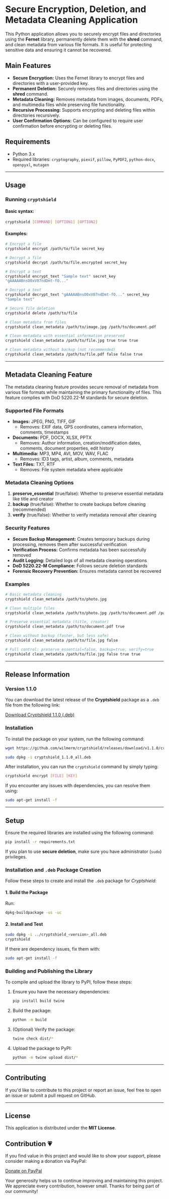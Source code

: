 # Secure Encryption, Deletion, and Metadata Cleaning Application

This Python application allows you to securely encrypt files and directories using the **Fernet** library, permanently delete them with the **shred** command, and clean metadata from various file formats. It is useful for protecting sensitive data and ensuring it cannot be recovered.

## **Main Features**

- **Secure Encryption:** Uses the Fernet library to encrypt files and directories with a user-provided key.
- **Permanent Deletion:** Securely removes files and directories using the **shred** command.
- **Metadata Cleaning:** Removes metadata from images, documents, PDFs, and multimedia files while preserving file functionality.
- **Recursive Processing:** Supports encrypting and deleting files within directories recursively.
- **User Confirmation Options:** Can be configured to require user confirmation before encrypting or deleting files.

## **Requirements**

- Python 3.x
- Required libraries: `cryptography`, `piexif`, `pillow`, `PyPDF2`, `python-docx`, `openpyxl`, `mutagen`

---

## **Usage**

### **Running `cryptshield`**

#### Basic syntax:

```sh
cryptshield [COMMAND] [OPTION1] [OPTION2]
```

#### Examples:

```sh
# Encrypt a file
cryptshield encrypt /path/to/file secret_key

# Decrypt a file
cryptshield decrypt /path/to/file.encrypted secret_key

# Encrypt a text
cryptshield encrypt_text "Sample text" secret_key
"gAAAAABnsO0xV07ndDmt-fO..."

# Decrypt a text
cryptshield decrypt_text "gAAAAABnsO0xV07ndDmt-fO..." secret_key
"Sample text"

# Secure file deletion
cryptshield delete /path/to/file

# Clean metadata from files
cryptshield clean_metadata /path/to/image.jpg /path/to/document.pdf

# Clean metadata with essential information preserved
cryptshield clean_metadata /path/to/file.jpg true true true

# Clean metadata without backup (not recommended)
cryptshield clean_metadata /path/to/file.pdf false false true
```

---

## **Metadata Cleaning Feature**

The metadata cleaning feature provides secure removal of metadata from various file formats while maintaining the primary functionality of files. This feature complies with DoD 5220.22-M standards for secure deletion.

### **Supported File Formats**

- **Images:** JPEG, PNG, TIFF, GIF
  - Removes: EXIF data, GPS coordinates, camera information, comments, timestamps
- **Documents:** PDF, DOCX, XLSX, PPTX
  - Removes: Author information, creation/modification dates, comments, document properties, edit history
- **Multimedia:** MP3, MP4, AVI, MOV, WAV, FLAC
  - Removes: ID3 tags, artist, album, comments, metadata
- **Text Files:** TXT, RTF
  - Removes: File system metadata where applicable

### **Metadata Cleaning Options**

1. **preserve_essential** (true/false): Whether to preserve essential metadata like title and creator
2. **backup** (true/false): Whether to create backups before cleaning (recommended)
3. **verify** (true/false): Whether to verify metadata removal after cleaning

### **Security Features**

- **Secure Backup Management:** Creates temporary backups during processing, removes them after successful verification
- **Verification Process:** Confirms metadata has been successfully removed
- **Audit Logging:** Detailed logs of all metadata cleaning operations
- **DoD 5220.22-M Compliance:** Follows secure deletion standards
- **Forensic Recovery Prevention:** Ensures metadata cannot be recovered

### **Examples**

```sh
# Basic metadata cleaning
cryptshield clean_metadata /path/to/photo.jpg

# Clean multiple files
cryptshield clean_metadata /path/to/photo.jpg /path/to/document.pdf /path/to/music.mp3

# Preserve essential metadata (title, creator)
cryptshield clean_metadata /path/to/document.pdf true

# Clean without backup (faster, but less safe)
cryptshield clean_metadata /path/to/file.jpg false

# Full control: preserve_essential=false, backup=true, verify=true
cryptshield clean_metadata /path/to/file.jpg false true true
```

---

## Release Information

### Version 1.1.0

You can download the latest release of the **Cryptshield** package as a `.deb` file from the following link:

[Download Cryptshield 1.1.0 (.deb)](https://github.com/wilmerm/cryptshield/releases/download/v1.1.0/cryptshield_1.1.0_all.deb)

### Installation

To install the package on your system, run the following command:

```bash
wget https://github.com/wilmerm/cryptshield/releases/download/v1.1.0/cryptshield_1.1.0_all.deb

sudo dpkg -i cryptshield_1.1.0_all.deb
```

After installation, you can run the `cryptshield` command by simply typing:

```bash
cryptshield encrypt [FILE] [KEY]
```

If you encounter any issues with dependencies, you can resolve them using:

```bash
sudo apt-get install -f
```

---

## **Setup**

Ensure the required libraries are installed using the following command:

```sh
pip install -r requirements.txt
```

If you plan to use **secure deletion**, make sure you have administrator (`sudo`) privileges.


### Installation and `.deb` Package Creation

Follow these steps to create and install the `.deb` package for *Cryptshield*:

#### 1. Build the Package
Run:
```bash
dpkg-buildpackage -us -uc
```

#### 2. Install and Test
```bash
sudo dpkg -i ../cryptshield_<version>_all.deb
cryptshield
```

If there are dependency issues, fix them with:
```bash
sudo apt-get install -f
```

### Building and Publishing the Library

To compile and upload the library to PyPI, follow these steps:

1. Ensure you have the necessary dependencies:

    ```sh
    pip install build twine
    ```

2. Build the package:

    ```sh
    python -m build
    ```

3. (Optional) Verify the package:

    ```sh
    twine check dist/*
    ```

4. Upload the package to PyPI:

    ```sh
    python -m twine upload dist/*
    ```

---

## **Contributing**

If you'd like to contribute to this project or report an issue, feel free to open an issue or submit a pull request on GitHub.

---

## **License**

This application is distributed under the **MIT License**.

## Contribution 💗

If you find value in this project and would like to show your support, please consider making a donation via PayPal:

[Donate on PayPal](https://paypal.me/martinezwilmer?country.x=DO&locale.x=es_XC)

Your generosity helps us to continue improving and maintaining this project. We appreciate every contribution, however small. Thanks for being part of our community!
